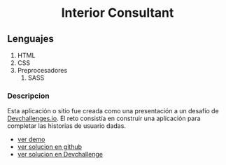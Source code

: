 <h1 align="center">  Interior Consultant </h1>
<h2> Lenguajes </h2>
<ol>
<li>HTML</li>
<li>CSS</li>
<li>
Preprocesadores
<ol>
    <li>SASS</li>
    </ol>
</ol>
</li>

<h3> Descripcion </h3>

<p>
Esta aplicación o sitio fue creada como una presentación a un desafío de <a href="http://devchallenges.io" target="_blank">Devchallenges.io</a>. El reto consistía en construir una aplicación para completar las historias de usuario dadas.
</p>

<ul>
<li><a href="http://broad-playground.surge.sh/"> ver demo </a></li>
<li><a href="https://github.com/jean-carlos-19/404"> ver solucion en github </a></li>
<li><a href="https://devchallenges.io/solutions/jgfUUBEmeJBDfeRDMcZX"> ver solucion en Devchallenge </a></li>
</ul>
